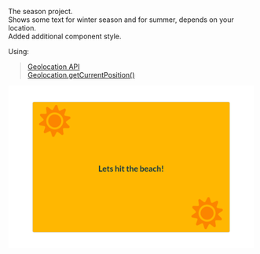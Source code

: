 The season project.\
Shows some text for winter season and for summer, depends on your location.\
Added additional component style.

Using:

> [Geolocation API](https://developer.mozilla.org/en-US/docs/Web/API/Geolocation_API)\
> [Geolocation.getCurrentPosition()](https://developer.mozilla.org/en-US/docs/Web/API/Geolocation/getCurrentPosition)

<img src="public/img/season.png" width="500" >

